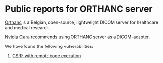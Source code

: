 # Public reports for ORTHANC server

[Orthanc](https://www.orthanc-server.com) is a Belgian, open-source, lightweight DICOM server for healthcare and medical research.

[Nvidia Clara](https://developer.nvidia.com/clara) recommends using ORTHANC server as a DICOM-adapter.


We have found the following vulnerabilities:

1. [CSRF with remote code execution](./ORTHANC_csrf.md)